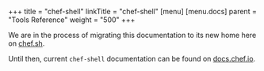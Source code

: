 +++
title = "chef-shell"
linkTitle = "chef-shell"
[menu]
  [menu.docs]
    parent = "Tools Reference"
    weight = "500"
+++

We are in the process of migrating this documentation to its new home here on [chef.sh](https://chef.sh).

Until then, current `chef-shell` documentation can be found on [docs.chef.io](https://docs.chef.io/chef_shell.html).

